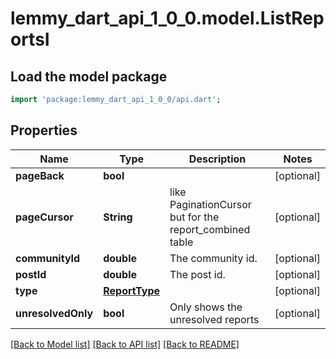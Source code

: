 # lemmy_dart_api_1_0_0.model.ListReportsI

## Load the model package
```dart
import 'package:lemmy_dart_api_1_0_0/api.dart';
```

## Properties
Name | Type | Description | Notes
------------ | ------------- | ------------- | -------------
**pageBack** | **bool** |  | [optional] 
**pageCursor** | **String** | like PaginationCursor but for the report_combined table | [optional] 
**communityId** | **double** | The community id. | [optional] 
**postId** | **double** | The post id. | [optional] 
**type** | [**ReportType**](ReportType.md) |  | [optional] 
**unresolvedOnly** | **bool** | Only shows the unresolved reports | [optional] 

[[Back to Model list]](../README.md#documentation-for-models) [[Back to API list]](../README.md#documentation-for-api-endpoints) [[Back to README]](../README.md)


